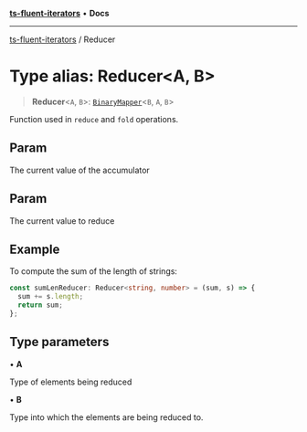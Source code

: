[**ts-fluent-iterators**](../README.md) • **Docs**

---

[ts-fluent-iterators](../README.md) / Reducer

# Type alias: Reducer\<A, B\>

> **Reducer**\<`A`, `B`\>: [`BinaryMapper`](BinaryMapper.md)\<`B`, `A`, `B`\>

Function used in `reduce` and `fold` operations.

## Param

The current value of the accumulator

## Param

The current value to reduce

## Example

To compute the sum of the length of strings:

```ts
const sumLenReducer: Reducer<string, number> = (sum, s) => {
  sum += s.length;
  return sum;
};
```

## Type parameters

• **A**

Type of elements being reduced

• **B**

Type into which the elements are being reduced to.

